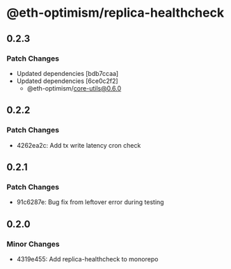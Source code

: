 # @eth-optimism/replica-healthcheck

## 0.2.3

### Patch Changes

- Updated dependencies [bdb7ccaa]
- Updated dependencies [6ce0c2f2]
  - @eth-optimism/core-utils@0.6.0

## 0.2.2

### Patch Changes

- 4262ea2c: Add tx write latency cron check

## 0.2.1

### Patch Changes

- 91c6287e: Bug fix from leftover error during testing

## 0.2.0

### Minor Changes

- 4319e455: Add replica-healthcheck to monorepo
